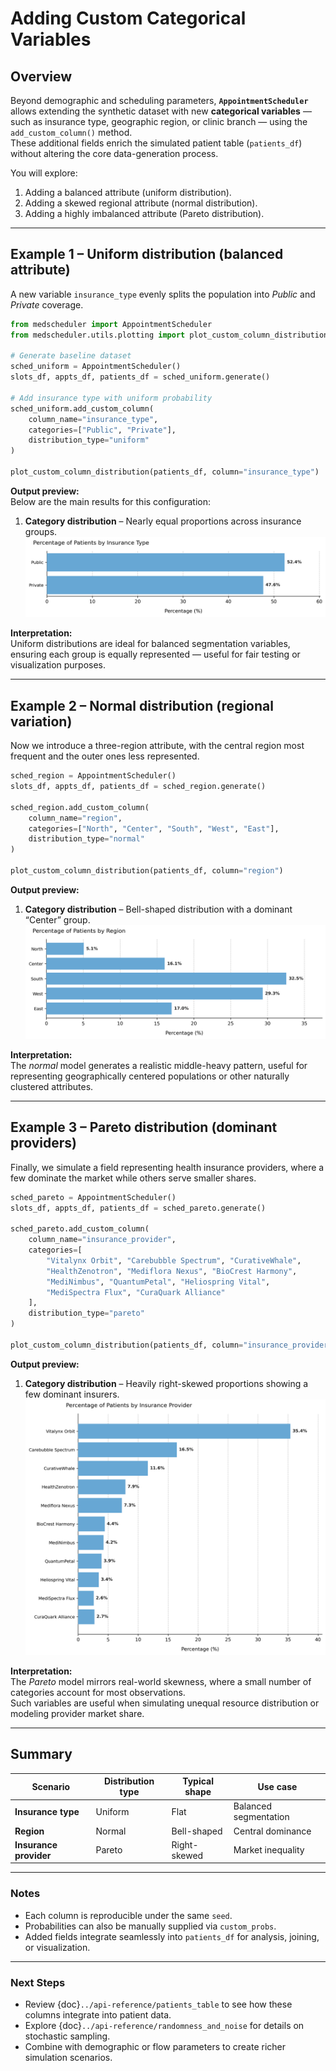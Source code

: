 # Adding Custom Categorical Variables

## Overview  
Beyond demographic and scheduling parameters, **`AppointmentScheduler`** allows extending the synthetic dataset with new **categorical variables** — such as insurance type, geographic region, or clinic branch — using the `add_custom_column()` method.  
These additional fields enrich the simulated patient table (`patients_df`) without altering the core data-generation process.

You will explore:  
1. Adding a balanced attribute (uniform distribution).  
2. Adding a skewed regional attribute (normal distribution).  
3. Adding a highly imbalanced attribute (Pareto distribution).

---

## Example 1 – Uniform distribution (balanced attribute)  
A new variable `insurance_type` evenly splits the population into *Public* and *Private* coverage.

```python
from medscheduler import AppointmentScheduler
from medscheduler.utils.plotting import plot_custom_column_distribution

# Generate baseline dataset
sched_uniform = AppointmentScheduler()
slots_df, appts_df, patients_df = sched_uniform.generate()

# Add insurance type with uniform probability
sched_uniform.add_custom_column(
    column_name="insurance_type",
    categories=["Public", "Private"],
    distribution_type="uniform"
)

plot_custom_column_distribution(patients_df, column="insurance_type")
```

**Output preview:**  
Below are the main results for this configuration:

1. **Category distribution** – Nearly equal proportions across insurance groups.  
   ![Custom column distribution – Uniform](../_static/visuals/examples/custom_columns/sched_uniform_plot_custom_column_distribution.png)

**Interpretation:**  
Uniform distributions are ideal for balanced segmentation variables, ensuring each group is equally represented — useful for fair testing or visualization purposes.

---

## Example 2 – Normal distribution (regional variation)  
Now we introduce a three-region attribute, with the central region most frequent and the outer ones less represented.

```python
sched_region = AppointmentScheduler()
slots_df, appts_df, patients_df = sched_region.generate()

sched_region.add_custom_column(
    column_name="region",
    categories=["North", "Center", "South", "West", "East"],
    distribution_type="normal"
)

plot_custom_column_distribution(patients_df, column="region")
```

**Output preview:**  

1. **Category distribution** – Bell-shaped distribution with a dominant “Center” group.  
   ![Custom column distribution – Normal](../_static/visuals/examples/custom_columns/sched_region_plot_custom_column_distribution.png)

**Interpretation:**  
The *normal* model generates a realistic middle-heavy pattern, useful for representing geographically centered populations or other naturally clustered attributes.

---

## Example 3 – Pareto distribution (dominant providers)  
Finally, we simulate a field representing health insurance providers, where a few dominate the market while others serve smaller shares.

```python
sched_pareto = AppointmentScheduler()
slots_df, appts_df, patients_df = sched_pareto.generate()

sched_pareto.add_custom_column(
    column_name="insurance_provider",
    categories=[
        "Vitalynx Orbit", "Carebubble Spectrum", "CurativeWhale",
        "HealthZenotron", "Mediflora Nexus", "BioCrest Harmony",
        "MediNimbus", "QuantumPetal", "Heliospring Vital",
        "MediSpectra Flux", "CuraQuark Alliance"
    ],
    distribution_type="pareto"
)

plot_custom_column_distribution(patients_df, column="insurance_provider")
```

**Output preview:**  

1. **Category distribution** – Heavily right-skewed proportions showing a few dominant insurers.  
   ![Custom column distribution – Pareto](../_static/visuals/examples/custom_columns/sched_pareto_plot_custom_column_distribution.png)

**Interpretation:**  
The *Pareto* model mirrors real-world skewness, where a small number of categories account for most observations.  
Such variables are useful when simulating unequal resource distribution or modeling provider market share.

---

## Summary  
| Scenario | Distribution type | Typical shape | Use case |
|-----------|-------------------|----------------|-----------|
| **Insurance type** | Uniform | Flat | Balanced segmentation |
| **Region** | Normal | Bell-shaped | Central dominance |
| **Insurance provider** | Pareto | Right-skewed | Market inequality |

---

### Notes  
- Each column is reproducible under the same `seed`.  
- Probabilities can also be manually supplied via `custom_probs`.  
- Added fields integrate seamlessly into `patients_df` for analysis, joining, or visualization.  

---

### Next Steps  
- Review {doc}`../api-reference/patients_table` to see how these columns integrate into patient data.  
- Explore {doc}`../api-reference/randomness_and_noise` for details on stochastic sampling.  
- Combine with demographic or flow parameters to create richer simulation scenarios.

